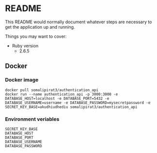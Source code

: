 # README

This README would normally document whatever steps are necessary to get the
application up and running.

Things you may want to cover:

* Ruby version
    - 2.6.5
## Docker
### Docker image
    docker pull somalipirat3/authentication_api
    docker run --name authentication_api -p 3000:3000 -e DATABASE_HOST=localhost -e DATABASE_PORT=5432 -e DATABASE_USERNAME=username -e DATABASE_PASSWORD=mysecretpassword -e SECRET_KEY_BASE=akudhiudhediu somalipirat3/authentication_api
### Environment veriables
    SECRET_KEY_BASE
    DATABASE_HOST
    DATABASE_PORT
    DATABASE_USERNAME
    DATABASE_PASSWORD
